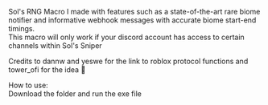 Sol's RNG Macro I made with features such as a state-of-the-art rare biome notifier and informative webhook messages with accurate biome start-end timings.  
This macro will only work if your discord account has access to certain channels within Sol's Sniper  
  
Credits to dannw and yeswe for the link to roblox protocol functions and tower_ofi for the idea 🤯  

How to use:  
Download the folder and run the exe file  
